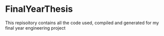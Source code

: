 # FinalYearThesis
This repisoitory contains all the code used, compiled and generated for my final year engineering project
